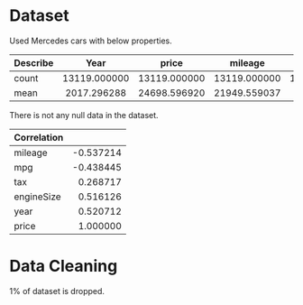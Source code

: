 # Dataset
Used Mercedes cars with below properties.

|Describe| Year          | price         | mileage       | tax           | mpg           | engineSize  |
| ------ |:-------------:|:-------------:|:-------------:|:-------------:|:-------------:| -----------:|
|count   | 13119.000000  | 13119.000000  | 13119.000000  | 13119.000000  | 13119.000000  | 13119.000000|
|mean    | 2017.296288   | 24698.596920  | 21949.559037  | 129.972178    | 55.155843     | 2.071530    |

There is not any null data in the dataset.

| Correlation|         |
| ---------  | -------:|
| mileage    |-0.537214|
| mpg        |-0.438445|
| tax        | 0.268717|
| engineSize | 0.516126|
| year       | 0.520712|
| price      | 1.000000|

# Data Cleaning
1% of dataset is dropped. 









